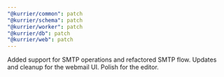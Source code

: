 ```yaml
---
"@kurrier/common": patch
"@kurrier/schema": patch
"@kurrier/worker": patch
"@kurrier/db": patch
"@kurrier/web": patch
---
```


Added support for SMTP operations and refactored SMTP flow. Updates and cleanup for the webmail UI. Polish for the editor.
